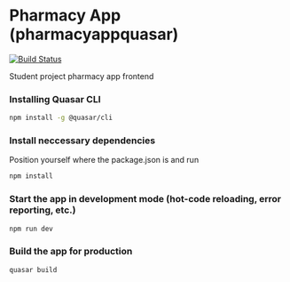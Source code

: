 # Pharmacy App (pharmacyappquasar)

[![Build Status](https://travis-ci.com/igorroncevic/isa2020-frontend.svg?token=vSoDqCzY75G1QcCMR5Pt&branch=master)](https://travis-ci.com/igorroncevic/isa2020-frontend)

Student project pharmacy app frontend

### Installing Quasar CLI
```bash
npm install -g @quasar/cli
```

### Install neccessary dependencies
Position yourself where the package.json is and run
```bash
npm install
```

### Start the app in development mode (hot-code reloading, error reporting, etc.)
```bash
npm run dev
```

### Build the app for production
```bash
quasar build
```
